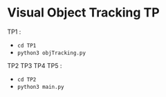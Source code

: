 # Visual Object Tracking TP
TP1 :
- `cd TP1`
- `python3 objTracking.py`

TP2 TP3 TP4 TP5 :
- `cd TP2`
- `python3 main.py`